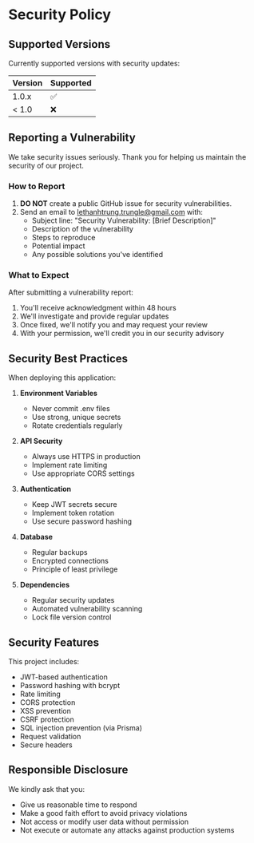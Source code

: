 # Security Policy

## Supported Versions

Currently supported versions with security updates:

| Version | Supported          |
| ------- | ------------------ |
| 1.0.x   | :white_check_mark: |
| < 1.0   | :x:                |

## Reporting a Vulnerability

We take security issues seriously. Thank you for helping us maintain the security of our project.

### How to Report

1. **DO NOT** create a public GitHub issue for security vulnerabilities.
2. Send an email to lethanhtrung.trungle@gmail.com with:
   - Subject line: "Security Vulnerability: [Brief Description]"
   - Description of the vulnerability
   - Steps to reproduce
   - Potential impact
   - Any possible solutions you've identified

### What to Expect

After submitting a vulnerability report:

1. You'll receive acknowledgment within 48 hours
2. We'll investigate and provide regular updates
3. Once fixed, we'll notify you and may request your review
4. With your permission, we'll credit you in our security advisory

## Security Best Practices

When deploying this application:

1. **Environment Variables**
   - Never commit .env files
   - Use strong, unique secrets
   - Rotate credentials regularly

2. **API Security**
   - Always use HTTPS in production
   - Implement rate limiting
   - Use appropriate CORS settings

3. **Authentication**
   - Keep JWT secrets secure
   - Implement token rotation
   - Use secure password hashing

4. **Database**
   - Regular backups
   - Encrypted connections
   - Principle of least privilege

5. **Dependencies**
   - Regular security updates
   - Automated vulnerability scanning
   - Lock file version control

## Security Features

This project includes:

- JWT-based authentication
- Password hashing with bcrypt
- Rate limiting
- CORS protection
- XSS prevention
- CSRF protection
- SQL injection prevention (via Prisma)
- Request validation
- Secure headers

## Responsible Disclosure

We kindly ask that you:

- Give us reasonable time to respond
- Make a good faith effort to avoid privacy violations
- Not access or modify user data without permission
- Not execute or automate any attacks against production systems 
